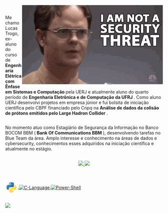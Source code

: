 <img src="./i-am-not-a-security-threat-security-threat.gif" min-width="400px" max-width="500px" width="450px" top= "0 px" align="right"/>
<br>
<div>
<p> 
  Me chamo Lucas Trogo, ex-aluno do curso de <strong> Engenharia Elétrica com Ênfase em Sistemas e Computação </strong> pela UERJ e atualmente aluno do quarto período de <strong> Engenharia Eletrônica e de Computação da UFRJ </strong>.
 Como aluno UERJ desenvolvi projetos em empresa júnior e fui bolsita de iniciação científica pelo CBPF financiado pelo Cnpq na <strong> Análise de dados da colisão de prótons emitidos pelo Large Hadron Collider </strong>.
<p>
  
##
  
<p>
 No momento atuo como Estagiário de Segurança da Informação no Banco BOCOM BBM (<strong> Bank Of Communications BBM </strong>), desenvolvendo tarefas no Blue Team da área.
 Amplo interesse e conhecimento na áreas de dados e cybersecurity, conhecimentos esses adquiridos na iniciação científica e atualmente no estágio.
<p>
  
 
</div>

<div>

##

<div align="center">
  <a href="https://github.com/lucastrogo">
  <img height="140em" src="https://github-readme-stats.vercel.app/api?username=lucastrogo&show_icons=true&theme=calm&include_all_commits=true&count_private=true"/>
  <img height="140em" src="https://github-readme-stats.vercel.app/api/top-langs/?username=lucastrogo&layout=compact&langs_count=7&theme=calm"/>
</div>
  
##
  
  
<div style="display: inline_block"><br>
  <img align="center" alt="Lucas-Python" height="40" width="40" src= "https://raw.githubusercontent.com/devicons/devicon/master/icons/python/python-original.svg">
  <img align="center" alt="C-Language" height="40" width="40" src= "https://img.icons8.com/color/452/c-programming.png">
  <img align="center" alt="Power-Shell" height="40" width="40" src= "https://upload.wikimedia.org/wikipedia/commons/2/2f/PowerShell_5.0_icon.png">
</div>
  
##
  
<div> 
  <a href="https://www.linkedin.com/in/lucastrogo/" target="_blank"><img src="https://img.shields.io/badge/-LinkedIn-%230077B5?style=for-the-badge&logo=linkedin&logoColor=white" target="_blank"></a> 
</div>
<!--
*lucastrogo/lucastrogo* is a ✨ special ✨ repository because its `README.md` (this file) appears on your GitHub profile.

Here are some ideas to get you started:

- 🔭 I’m currently working on ...
- 🌱 I’m currently learning ...
- 👯 I’m looking to collaborate on ...
- 🤔 I’m looking for help with ...
- 💬 Ask me about ...
- 📫 How to reach me: ...
- 😄 Pronouns: ...
- ⚡ Fun fact: ...
-->
